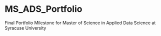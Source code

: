 # MS_ADS_Portfolio
Final Portfolio Milestone for Master of Science in Applied Data Science at Syracuse University
